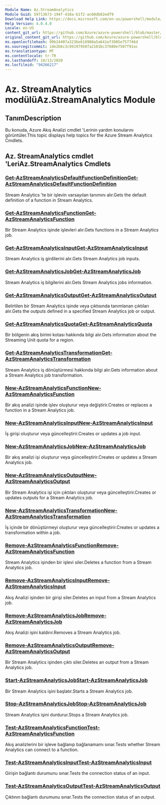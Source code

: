 ```yaml
---
Module Name: Az.StreamAnalytics
Module Guid: 59713673-194f-418a-b1f2-ac60db82edf9
Download Help Link: https://docs.microsoft.com/en-us/powershell/module/az.streamanalytics
Help Version: 4.0.4.0
Locale: en-US
content_git_url: https://github.com/Azure/azure-powershell/blob/master/src/StreamAnalytics/StreamAnalytics/help/Az.StreamAnalytics.md
original_content_git_url: https://github.com/Azure/azure-powershell/blob/master/src/StreamAnalytics/StreamAnalytics/help/Az.StreamAnalytics.md
ms.openlocfilehash: 99b24407a3236e618988a5a641ef3985e757746d
ms.sourcegitcommit: 1de2b6c3c99197958fa2101bc37680e7507f91ac
ms.translationtype: MT
ms.contentlocale: tr-TR
ms.lasthandoff: 10/13/2020
ms.locfileid: "94266217"
---
```

# <span data-ttu-id="1d761-101">Az. StreamAnalytics modülü</span><span class="sxs-lookup"><span data-stu-id="1d761-101">Az.StreamAnalytics Module</span></span>
## <span data-ttu-id="1d761-102">Tanım</span><span class="sxs-lookup"><span data-stu-id="1d761-102">Description</span></span>
<span data-ttu-id="1d761-103">Bu konuda, Azure Akış Analizi cmdlet 'Lerinin yardım konularını görüntüler.</span><span class="sxs-lookup"><span data-stu-id="1d761-103">This topic displays help topics for the Azure Stream Analytics Cmdlets.</span></span>

## <span data-ttu-id="1d761-104">Az. StreamAnalytics cmdlet 'Leri</span><span class="sxs-lookup"><span data-stu-id="1d761-104">Az.StreamAnalytics Cmdlets</span></span>
### [<span data-ttu-id="1d761-105">Get-AzStreamAnalyticsDefaultFunctionDefinition</span><span class="sxs-lookup"><span data-stu-id="1d761-105">Get-AzStreamAnalyticsDefaultFunctionDefinition</span></span>](Get-AzStreamAnalyticsDefaultFunctionDefinition.md)
<span data-ttu-id="1d761-106">Stream Analytics 'te bir işlevin varsayılan tanımını alır.</span><span class="sxs-lookup"><span data-stu-id="1d761-106">Gets the default definition of a function in Stream Analytics.</span></span>

### [<span data-ttu-id="1d761-107">Get-AzStreamAnalyticsFunction</span><span class="sxs-lookup"><span data-stu-id="1d761-107">Get-AzStreamAnalyticsFunction</span></span>](Get-AzStreamAnalyticsFunction.md)
<span data-ttu-id="1d761-108">Bir Stream Analytics işinde işlevleri alır.</span><span class="sxs-lookup"><span data-stu-id="1d761-108">Gets functions in a Stream Analytics job.</span></span>

### [<span data-ttu-id="1d761-109">Get-AzStreamAnalyticsInput</span><span class="sxs-lookup"><span data-stu-id="1d761-109">Get-AzStreamAnalyticsInput</span></span>](Get-AzStreamAnalyticsInput.md)
<span data-ttu-id="1d761-110">Stream Analytics iş girdilerini alır.</span><span class="sxs-lookup"><span data-stu-id="1d761-110">Gets Stream Analytics job inputs.</span></span>

### [<span data-ttu-id="1d761-111">Get-AzStreamAnalyticsJob</span><span class="sxs-lookup"><span data-stu-id="1d761-111">Get-AzStreamAnalyticsJob</span></span>](Get-AzStreamAnalyticsJob.md)
<span data-ttu-id="1d761-112">Stream Analytics iş bilgilerini alır.</span><span class="sxs-lookup"><span data-stu-id="1d761-112">Gets Stream Analytics jobs information.</span></span>

### [<span data-ttu-id="1d761-113">Get-AzStreamAnalyticsOutput</span><span class="sxs-lookup"><span data-stu-id="1d761-113">Get-AzStreamAnalyticsOutput</span></span>](Get-AzStreamAnalyticsOutput.md)
<span data-ttu-id="1d761-114">Belirtilen bir Stream Analytics işinde veya çıktısında tanımlanan çıktıları alır.</span><span class="sxs-lookup"><span data-stu-id="1d761-114">Gets the outputs defined in a specified Stream Analytics job or output.</span></span>

### [<span data-ttu-id="1d761-115">Get-AzStreamAnalyticsQuota</span><span class="sxs-lookup"><span data-stu-id="1d761-115">Get-AzStreamAnalyticsQuota</span></span>](Get-AzStreamAnalyticsQuota.md)
<span data-ttu-id="1d761-116">Bir bölgenin akış birimi kotası hakkında bilgi alır.</span><span class="sxs-lookup"><span data-stu-id="1d761-116">Gets information about the Streaming Unit quota for a region.</span></span>

### [<span data-ttu-id="1d761-117">Get-AzStreamAnalyticsTransformation</span><span class="sxs-lookup"><span data-stu-id="1d761-117">Get-AzStreamAnalyticsTransformation</span></span>](Get-AzStreamAnalyticsTransformation.md)
<span data-ttu-id="1d761-118">Stream Analytics iş dönüştürmesi hakkında bilgi alır.</span><span class="sxs-lookup"><span data-stu-id="1d761-118">Gets information about a Stream Analytics job transformation.</span></span>

### [<span data-ttu-id="1d761-119">New-AzStreamAnalyticsFunction</span><span class="sxs-lookup"><span data-stu-id="1d761-119">New-AzStreamAnalyticsFunction</span></span>](New-AzStreamAnalyticsFunction.md)
<span data-ttu-id="1d761-120">Bir akış analizi işinde işlev oluşturur veya değiştirir.</span><span class="sxs-lookup"><span data-stu-id="1d761-120">Creates or replaces a function in a Stream Analytics job.</span></span>

### [<span data-ttu-id="1d761-121">New-AzStreamAnalyticsInput</span><span class="sxs-lookup"><span data-stu-id="1d761-121">New-AzStreamAnalyticsInput</span></span>](New-AzStreamAnalyticsInput.md)
<span data-ttu-id="1d761-122">İş girişi oluşturur veya güncelleştirir.</span><span class="sxs-lookup"><span data-stu-id="1d761-122">Creates or updates a job input.</span></span>

### [<span data-ttu-id="1d761-123">New-AzStreamAnalyticsJob</span><span class="sxs-lookup"><span data-stu-id="1d761-123">New-AzStreamAnalyticsJob</span></span>](New-AzStreamAnalyticsJob.md)
<span data-ttu-id="1d761-124">Bir akış analizi işi oluşturur veya güncelleştirir.</span><span class="sxs-lookup"><span data-stu-id="1d761-124">Creates or updates a Stream Analytics job.</span></span>

### [<span data-ttu-id="1d761-125">New-AzStreamAnalyticsOutput</span><span class="sxs-lookup"><span data-stu-id="1d761-125">New-AzStreamAnalyticsOutput</span></span>](New-AzStreamAnalyticsOutput.md)
<span data-ttu-id="1d761-126">Bir Stream Analytics işi için çıktıları oluşturur veya güncelleştirir.</span><span class="sxs-lookup"><span data-stu-id="1d761-126">Creates or updates outputs for a Stream Analytics job.</span></span>

### [<span data-ttu-id="1d761-127">New-AzStreamAnalyticsTransformation</span><span class="sxs-lookup"><span data-stu-id="1d761-127">New-AzStreamAnalyticsTransformation</span></span>](New-AzStreamAnalyticsTransformation.md)
<span data-ttu-id="1d761-128">İş içinde bir dönüştürmeyi oluşturur veya güncelleştirir.</span><span class="sxs-lookup"><span data-stu-id="1d761-128">Creates or updates a transformation within a job.</span></span>

### [<span data-ttu-id="1d761-129">Remove-AzStreamAnalyticsFunction</span><span class="sxs-lookup"><span data-stu-id="1d761-129">Remove-AzStreamAnalyticsFunction</span></span>](Remove-AzStreamAnalyticsFunction.md)
<span data-ttu-id="1d761-130">Stream Analytics işinden bir işlevi siler.</span><span class="sxs-lookup"><span data-stu-id="1d761-130">Deletes a function from a Stream Analytics job.</span></span>

### [<span data-ttu-id="1d761-131">Remove-AzStreamAnalyticsInput</span><span class="sxs-lookup"><span data-stu-id="1d761-131">Remove-AzStreamAnalyticsInput</span></span>](Remove-AzStreamAnalyticsInput.md)
<span data-ttu-id="1d761-132">Akış Analizi işinden bir girişi siler.</span><span class="sxs-lookup"><span data-stu-id="1d761-132">Deletes an input from a Stream Analytics job.</span></span>

### [<span data-ttu-id="1d761-133">Remove-AzStreamAnalyticsJob</span><span class="sxs-lookup"><span data-stu-id="1d761-133">Remove-AzStreamAnalyticsJob</span></span>](Remove-AzStreamAnalyticsJob.md)
<span data-ttu-id="1d761-134">Akış Analizi işini kaldırır.</span><span class="sxs-lookup"><span data-stu-id="1d761-134">Removes a Stream Analytics job.</span></span>

### [<span data-ttu-id="1d761-135">Remove-AzStreamAnalyticsOutput</span><span class="sxs-lookup"><span data-stu-id="1d761-135">Remove-AzStreamAnalyticsOutput</span></span>](Remove-AzStreamAnalyticsOutput.md)
<span data-ttu-id="1d761-136">Bir Stream Analytics işinden çıktı siler.</span><span class="sxs-lookup"><span data-stu-id="1d761-136">Deletes an output from a Stream Analytics job.</span></span>

### [<span data-ttu-id="1d761-137">Start-AzStreamAnalyticsJob</span><span class="sxs-lookup"><span data-stu-id="1d761-137">Start-AzStreamAnalyticsJob</span></span>](Start-AzStreamAnalyticsJob.md)
<span data-ttu-id="1d761-138">Bir Stream Analytics işini başlatır.</span><span class="sxs-lookup"><span data-stu-id="1d761-138">Starts a Stream Analytics job.</span></span>

### [<span data-ttu-id="1d761-139">Stop-AzStreamAnalyticsJob</span><span class="sxs-lookup"><span data-stu-id="1d761-139">Stop-AzStreamAnalyticsJob</span></span>](Stop-AzStreamAnalyticsJob.md)
<span data-ttu-id="1d761-140">Stream Analytics işini durdurur.</span><span class="sxs-lookup"><span data-stu-id="1d761-140">Stops a Stream Analytics job.</span></span>

### [<span data-ttu-id="1d761-141">Test-AzStreamAnalyticsFunction</span><span class="sxs-lookup"><span data-stu-id="1d761-141">Test-AzStreamAnalyticsFunction</span></span>](Test-AzStreamAnalyticsFunction.md)
<span data-ttu-id="1d761-142">Akış analizlerini bir işleve bağlanıp bağlanamamı sınar.</span><span class="sxs-lookup"><span data-stu-id="1d761-142">Tests whether Stream Analytics can connect to a function.</span></span>

### [<span data-ttu-id="1d761-143">Test-AzStreamAnalyticsInput</span><span class="sxs-lookup"><span data-stu-id="1d761-143">Test-AzStreamAnalyticsInput</span></span>](Test-AzStreamAnalyticsInput.md)
<span data-ttu-id="1d761-144">Girişin bağlantı durumunu sınar.</span><span class="sxs-lookup"><span data-stu-id="1d761-144">Tests the connection status of an input.</span></span>

### [<span data-ttu-id="1d761-145">Test-AzStreamAnalyticsOutput</span><span class="sxs-lookup"><span data-stu-id="1d761-145">Test-AzStreamAnalyticsOutput</span></span>](Test-AzStreamAnalyticsOutput.md)
<span data-ttu-id="1d761-146">Çıktının bağlantı durumunu sınar.</span><span class="sxs-lookup"><span data-stu-id="1d761-146">Tests the connection status of an output.</span></span>

